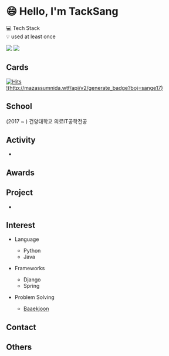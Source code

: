 # 😄 Hello, I'm TackSang


💻 Tech Stack</br>
💡 used at least once</br>

<img src="https://img.shields.io/badge/Java-007396?style=flat-square&logo=Java&logoColor=white"/></a>
<img src="https://img.shields.io/badge/Android-3DDC84?style=flat-square&logo=Android&logoColor=white"/></a></br>

## Cards
[![Hits](https://hits.seeyoufarm.com/api/count/incr/badge.svg?url=https%3A%2F%2Fgithub.com%2Fsange17&count_bg=%2379C83D&title_bg=%23555555&icon=&icon_color=%23E7E7E7&title=hits&edge_flat=false)](https://hits.seeyoufarm.com)</br>
[!(http://mazassumnida.wtf/api/v2/generate_badge?boj=sange17)](https://solved.ac/sange17)

## School
(2017 ~ ) 건양대학교 의료IT공학전공

## Activity
- 

## Awards

## Project
- 

## Interest
- Language
  - Python
  - Java

- Frameworks
  - Django
  - Spring

- Problem Solving
  - [Baaekjoon](https://www.acmicpc.net/user/sange17)

## Contact


## Others
